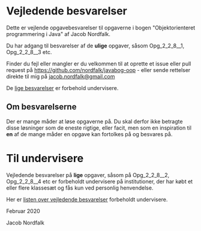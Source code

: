 # Vejledende besvarelser

Dette er vejlende opgavebesvarelser til opgaverne i bogen
"Objektorienteret programmering i Java" af Jacob Nordfalk.

Du har adgang til besvarelser af
de **ulige** opgaver, såsom Opg_2_2_8__1, Opg_2_2_8__3 etc.

Finder du fejl eller mangler er du velkommen til at oprette et issue
eller pull request på https://github.com/nordfalk/javabog-oop - eller
sende rettelser direkte til mig på jacob.nordfalk@gmail.com

De [lige besvarelser](.gitignore) er forbehold undervisere.

## Om besvarelserne

Der er mange måder at løse opgaverne på.
Du skal derfor ikke betragte disse løsninger som 
de eneste rigtige, eller facit, men som en inspiration til **en** 
af de mange måder en opgave kan fortolkes på og besvares på.


# Til undervisere

Vejledende besvarelser på **lige** opgaver, 
såsom på Opg_2_2_8__2, Opg_2_2_8__4 etc er
forbeholdt undervisere på institutioner, der har købt et eller 
flere klassesæt og fås kun ved personlig henvendelse. 

Her er [listen over vejledende besvarelser](.gitignore) forbeholdt
undervisere.

Februar 2020

Jacob Nordfalk
